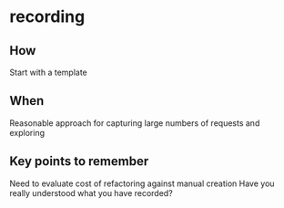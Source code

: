 # recording

## How
Start with a template

## When
Reasonable approach for capturing large numbers of requests and exploring

## Key points to remember
Need to evaluate cost of refactoring against manual creation
Have you really understood what you have recorded?